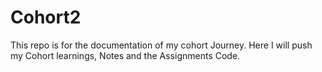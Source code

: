 # Cohort2

This repo is for the documentation of my cohort Journey. Here I will push my Cohort learnings, Notes and the Assignments Code.

